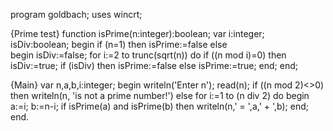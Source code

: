 program goldbach;
uses wincrt;

{Prime test}
function isPrime(n:integer):boolean;
var i:integer;
    isDiv:boolean;
begin
	if (n=1) then isPrime:=false
	else  
		begin
		isDiv:=false;
			for i:=2 to trunc(sqrt(n)) do
			   if ((n mod i)=0) then isDiv:=true;
			if (isDiv) then isPrime:=false
			else isPrime:=true;
		end;
end;

{Main}
var n,a,b,i:integer;
begin
	writeln('Enter n'); 
	read(n);
	if ((n mod 2)<>0) then writeln(n, 'is not a prime number!')
	else
		for i:=1 to (n div 2) do  begin
		a:=i;  b:=n-i;
		  if isPrime(a) and isPrime(b) then writeln(n,' = ',a,' + ',b);
		end;
end.

